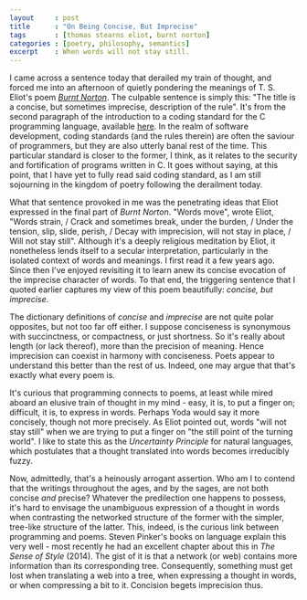 ```yaml
---
layout     : post
title      : "On Being Concise, But Imprecise"
tags       : [thomas stearns eliot, burnt norton]
categories : [poetry, philosophy, semantics]
excerpt    : When words will not stay still.
---
```



I came across a sentence today that derailed my train of thought, and forced me
into an afternoon of quietly pondering the meanings of T. S. Eliot's poem
[*Burnt Norton*][eliotpoem]. The culpable sentence is simply this: "The title
is a concise, but sometimes imprecise, description of the rule". It's from the
second paragraph of the introduction to a coding standard for the C programming
language, available [here][seilink]. In the realm of software development,
coding standards (and the rules therein) are often the saviour of programmers,
but they are also utterly banal rest of the time. This particular standard is
closer to the former, I think, as it relates to the security and fortification
of programs written in C. It goes without saying, at this point, that I have
yet to fully read said coding standard, as I am still sojourning in the kingdom
of poetry following the derailment today.

[seilink]:   https://wiki.sei.cmu.edu/confluence/display/c/Introduction
[eliotpoem]: http://www.davidgorman.com/4Quartets/1-norton.htm

What that sentence provoked in me was the penetrating ideas that Eliot
expressed in the final part of *Burnt Norton*. "Words move", wrote Eliot,
"Words strain, / Crack and sometimes break, under the burden, / Under the
tension, slip, slide, perish, / Decay with imprecision, will not stay in place,
/ Will not stay still".  Although it's a deeply religious meditation by Eliot,
it nonetheless lends itself to a secular interpretation, particularly in the
isolated context of words and meanings. I first read it a few years ago. Since
then I've enjoyed revisiting it to learn anew its concise evocation of the
imprecise character of words. To that end, the triggering sentence that I
quoted earlier captures my view of this poem beautifully: *concise, but
imprecise*.

The dictionary definitions of *concise* and *imprecise* are not quite polar
opposites, but not too far off either. I suppose conciseness is synonymous with
succinctness, or compactness, or just shortness. So it's really about length
(or lack thereof), more than the precision of meaning. Hence imprecision can
coexist in harmony with conciseness. Poets appear to understand this better
than the rest of us. Indeed, one may argue that that's exactly what every poem
is.

It's curious that programming connects to poems, at least while mired aboard an
elusive train of thought in my mind - easy, it is, to put a finger on;
difficult, it is, to express in words. Perhaps Yoda would say it more
concisely, though not more precisely. As Eliot pointed out, words "will not
stay still" when we are trying to put a finger on "the still point of the
turning world". I like to state this as the *Uncertainty Principle* for natural
languages, which postulates that a thought translated into words becomes
irreducibly fuzzy.

Now, admittedly, that's a heinously arrogant assertion. Who am I to contend
that the writings throughout the ages, and by the sages, are not both concise
*and* precise? Whatever the predilection one happens to possess, it's hard to
envisage the unambiguous expression of a thought in words when contrasting the
networked structure of the former with the simpler, tree-like structure of the
latter. This, indeed, is the curious link between programming and poems. Steven
Pinker's books on language explain this very well - most recently he had an
excellent chapter about this in *The Sense of Style* (2014). The gist of it is
that a network (or web) contains more information than its corresponding
tree. Consequently, something must get lost when translating a web into a tree,
when expressing a thought in words, or when compressing a bit to it. Concision
begets imprecision thus.
